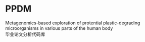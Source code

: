 # PPDM
Metagenomics-based exploration of protential plastic-degrading microorganisms in various parts of the human body   
毕业论文分析代码库
